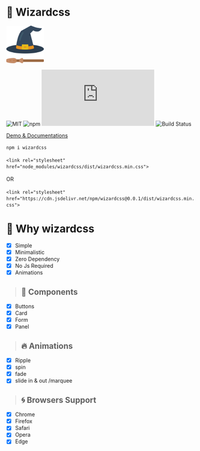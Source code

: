# :jack_o_lantern: Wizardcss

<img src="icon.png" width="100px" height="100px">

![MIT](https://img.shields.io/badge/license-Apache%202-blue)
![npm](https://img.shields.io/npm/v/wizardcss)
![GitHub file size in bytes](https://img.shields.io/github/size/iamabs2001/wizardcss/dist/wizardcss.min.css?label=production%20size&color=purple)
![Build Status](https://travis-ci.org/iamabs2001/wizardcss.svg?branch=master)

<a href="https://iamabs2001.github.io/wizardcss/"> Demo & Documentations </a>

``` npm i wizardcss ``` <br><br>
``` <link rel="stylesheet" href="node_modules/wizardcss/dist/wizardcss.min.css"> ``` <br><br>
OR <br><br>
``` <link rel="stylesheet" href="https://cdn.jsdelivr.net/npm/wizardcss@0.0.1/dist/wizardcss.min.css"> ```

# :purple_heart: Why wizardcss

- [x] Simple
- [x] Minimalistic
- [x] Zero Dependency
- [x] No Js Required
- [x] Animations

> ## :rainbow: Components
- [x] Buttons
- [x] Card
- [x] Form
- [x] Panel

> ## :fire: Animations
- [x] Ripple
- [x] spin
- [x] fade
- [x] slide in & out /marquee 

> ## :cyclone: Browsers Support 
- [x] Chrome
- [x] Firefox
- [x] Safari
- [x] Opera
- [x] Edge